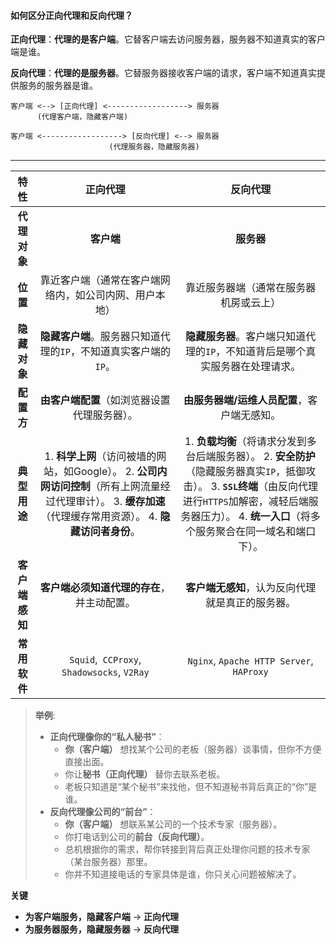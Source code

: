 #### 如何区分正向代理和反向代理？

**正向代理**：**代理的是客户端**。它替客户端去访问服务器，服务器不知道真实的客户端是谁。 

**反向代理**：**代理的是服务器**。它替服务器接收客户端的请求，客户端不知道真实提供服务的服务器是谁。

```text
客户端 <--> [正向代理] <------------------> 服务器
      (代理客户端，隐藏客户端)

客户端 <------------------> [反向代理] <--> 服务器
                      (代理服务器，隐藏服务器)
```

___

|      特性      |                           正向代理                           |                           反向代理                           |
| :------------: | :----------------------------------------------------------: | :----------------------------------------------------------: |
|  **代理对象**  |                          **客户端**                          |                          **服务器**                          |
|    **位置**    |    靠近客户端（通常在客户端网络内，如公司内网、用户本地）    |            靠近服务器端（通常在服务器机房或云上）            |
|  **隐藏对象**  | **隐藏客户端**。服务器只知道代理的`IP`，不知道真实客户端的`IP`。 | **隐藏服务器**。客户端只知道代理的`IP`，不知道背后是哪个真实服务器在处理请求。 |
|   **配置方**   |         **由客户端配置**（如浏览器设置代理服务器）。         |         **由服务器端/运维人员配置**，客户端无感知。          |
|  **典型用途**  | 1. **科学上网**（访问被墙的网站，如Google）。 2. **公司内网访问控制**（所有上网流量经过代理审计）。 3. **缓存加速**（代理缓存常用资源）。 4. **隐藏访问者身份**。 | 1. **负载均衡**（将请求分发到多台后端服务器）。 2. **安全防护**（隐藏服务器真实`IP`，抵御攻击）。 3. **`SSL`终端**（由反向代理进行`HTTPS`加解密，减轻后端服务器压力）。 4. **统一入口**（将多个服务聚合在同一域名和端口下）。 |
| **客户端感知** |          **客户端必须知道代理的存在**，并主动配置。          |       **客户端无感知**，认为反向代理就是真正的服务器。       |
|  **常用软件**  |          `Squid`,` CCProxy`, `Shadowsocks`, `V2Ray`          |           `Nginx`, `Apache HTTP Server`, `HAProxy`           |

> **举例**:
>
> - **正向代理像你的“私人秘书”**：
>   - **你（客户端）** 想找某个公司的老板（服务器）谈事情，但你不方便直接出面。
>   - 你让**秘书（正向代理）** 替你去联系老板。
>   - 老板只知道是“某个秘书”来找他，但不知道秘书背后真正的“你”是谁。
> - **反向代理像公司的“前台”**：
>   - **你（客户端）** 想联系某公司的一个技术专家（服务器）。
>   - 你打电话到公司的**前台（反向代理）**。
>   - 总机根据你的需求，帮你转接到背后真正处理你问题的技术专家（某台服务器）那里。
>   - 你并不知道接电话的专家具体是谁，你只关心问题被解决了。

**关键**

- **为客户端服务，隐藏客户端** -> **正向代理**
- **为服务器服务，隐藏服务器** -> **反向代理**

